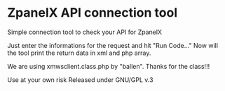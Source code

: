 ZpanelX API connection tool
==============================

Simple connection tool to check your API for ZpanelX

Just enter the informations for the request and hit "Run Code..."
Now will the tool print the return data in xml and php array.

We are using xmwsclient.class.php by "ballen". Thanks for the class!!!

Use at your own risk
Released under GNU/GPL v.3